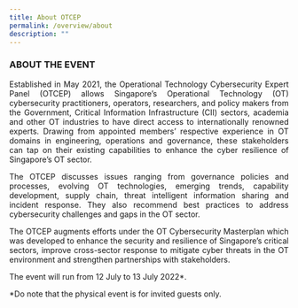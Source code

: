```yaml
---
title: About OTCEP
permalink: /overview/about
description: ""
---
```

### ABOUT THE EVENT

<p style="text-align:justify">Established in May 2021, the Operational Technology Cybersecurity Expert Panel (OTCEP) allows Singapore’s Operational Technology (OT) cybersecurity practitioners, operators, researchers, and policy makers from the Government, Critical Information Infrastructure (CII) sectors, academia and other OT industries to have direct access to internationally renowned experts. Drawing from appointed members’ respective experience in OT domains in engineering, operations and governance, these stakeholders can tap on their existing capabilities to enhance the cyber resilience of Singapore’s OT sector.</p>

<p style="text-align:justify">The OTCEP discusses issues ranging from governance policies and processes, evolving OT technologies, emerging trends, capability development, supply chain, threat intelligent information sharing and incident response. They also recommend best practices to address cybersecurity challenges and gaps in the OT sector.</p>

<p style="text-align:justify">The OTCEP augments efforts under the OT Cybersecurity Masterplan which was developed to enhance the security and resilience of Singapore’s critical sectors, improve cross-sector response to mitigate cyber threats in the OT environment and strengthen partnerships with stakeholders.</p>

The event will run from 12 July to 13 July 2022*.

*Do note that the physical event is for invited guests only.

